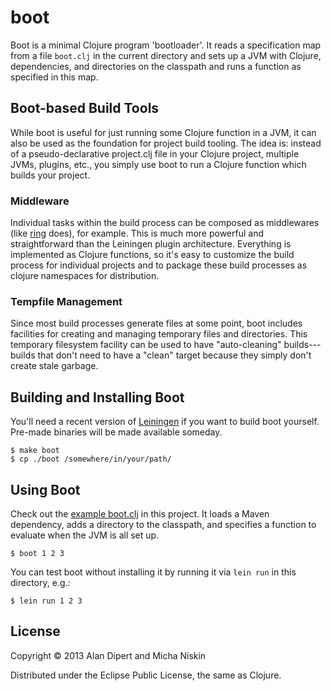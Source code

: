 # boot

Boot is a minimal Clojure program 'bootloader'.  It reads a
specification map from a file `boot.clj` in the current directory
and sets up a JVM with Clojure, dependencies, and directories
on the classpath and runs a function as specified in this map.

## Boot-based Build Tools

While boot is useful for just running some Clojure function in
a JVM, it can also be used as the foundation for project build
tooling. The idea is: instead of a pseudo-declarative project.clj
file in your Clojure project, multiple JVMs, plugins, etc., you
simply use boot to run a Clojure function which builds your project.

### Middleware

Individual tasks within the build process can be composed as
middlewares (like [ring](https://github.com/mmcgrana/ring) does),
for example. This is much more powerful and straightforward than
the Leiningen plugin architecture. Everything is implemented as
Clojure functions, so it's easy to customize the build process
for individual projects and to package these build processes as
clojure namespaces for distribution.

### Tempfile Management

Since most build processes generate files at some point, boot
includes facilities for creating and managing temporary files
and directories. This temporary filesystem facility can be used
to have "auto-cleaning" builds---builds that don't need to have
a "clean" target because they simply don't create stale garbage.

## Building and Installing Boot

You'll need a recent version of [Leiningen](https://github.com/technomancy/leiningen)
if you want to build boot yourself. Pre-made binaries will be
made available someday.

    $ make boot
    $ cp ./boot /somewhere/in/your/path/

## Using Boot

Check out the [example boot.clj](https://github.com/tailrecursion/boot/blob/master/boot.clj)
in this project.  It loads a Maven dependency, adds a directory
to the classpath, and specifies a function to evaluate when the
JVM is all set up.

    $ boot 1 2 3

You can test boot without installing it by running it via `lein run`
in this directory, e.g.:

    $ lein run 1 2 3

## License

Copyright © 2013 Alan Dipert and Micha Niskin

Distributed under the Eclipse Public License, the same as Clojure.
